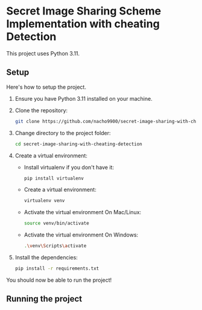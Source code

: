 # Secret Image Sharing Scheme Implementation with cheating Detection

This project uses Python 3.11.

## Setup

Here's how to setup the project.

1. Ensure you have Python 3.11 installed on your machine.

2. Clone the repository:

    ```bash
    git clone https://github.com/nacho9900/secret-image-sharing-with-cheating-detection
    ```
3. Change directory to the project folder:

    ```bash
    cd secret-image-sharing-with-cheating-detection
    ```
4. Create a virtual environment:

    - Install virtualenv if you don't have it:
         ```bash
         pip install virtualenv
      ```
    - Create a virtual environment:
        ```bash
        virtualenv venv
        ```
    - Activate the virtual environment On Mac/Linux:
        ```bash
        source venv/bin/activate
        ```
    - Activate the virtual environment On Windows:
        ```bash
        .\venv\Scripts\activate
        ```
      
5. Install the dependencies:
    ```bash
    pip install -r requirements.txt
    ```
You should now be able to run the project!

## Running the project